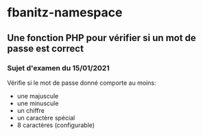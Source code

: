 # fbanitz-namespace
## Une fonction PHP pour vérifier si un mot de passe est correct
### Sujet d'examen du 15/01/2021

Vérifie si le mot de passe donné comporte au moins:
+ une majuscule
+ une minuscule
+ un chiffre
+ un caractère spécial
+ 8 caractères (configurable)
